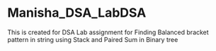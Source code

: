 # Manisha_DSA_LabDSA
This is created for DSA Lab assignment for Finding Balanced bracket pattern in string using Stack and Paired Sum in Binary tree
